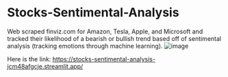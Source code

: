 # Stocks-Sentimental-Analysis
Web scraped finviz.com for Amazon, Tesla, Apple, and Microsoft and tracked their likelihood of a bearish or bullish trend based off of sentimental analysis (tracking emotions through machine learning).
![image](https://user-images.githubusercontent.com/67714638/197678453-97d4affb-4909-4777-b1cd-12b343b14d3a.png)

Here is the link: https://stocks-sentimental-analysis-jcm48afgcje.streamlit.app/
